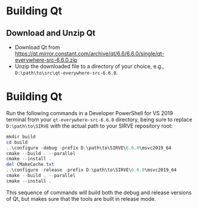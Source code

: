 # Building Qt

## Download and Unzip Qt

* Download Qt from https://qt.mirror.constant.com/archive/qt/6.6/6.6.0/single/qt-everywhere-src-6.6.0.zip
* Unzip the downloaded file to a directory of your choice, e.g., `D:\path\to\src\qt-everywhere-src-6.6.0`.

# Building Qt

Run the following commands in a Developer PowerShell for VS 2019 terminal from your `qt-everywhere-src-6.6.0` 
directory, being sure to replace `D:\path\to\SIRVE` with the actual path to your 
SIRVE repository root:

```powershell
mkdir build
cd build
..\configure -debug -prefix D:\path\to\SIRVE\6.6.0\msvc2019_64
cmake --build . --parallel
cmake --install .
del CMakeCache.txt
..\configure -release -prefix D:\path\to\SIRVE\6.6.0\msvc2019_64
cmake --build . --parallel
cmake --install .
```

This sequence of commands will build both the debug and release versions of Qt, but makes sure that the tools are
built in release mode.
